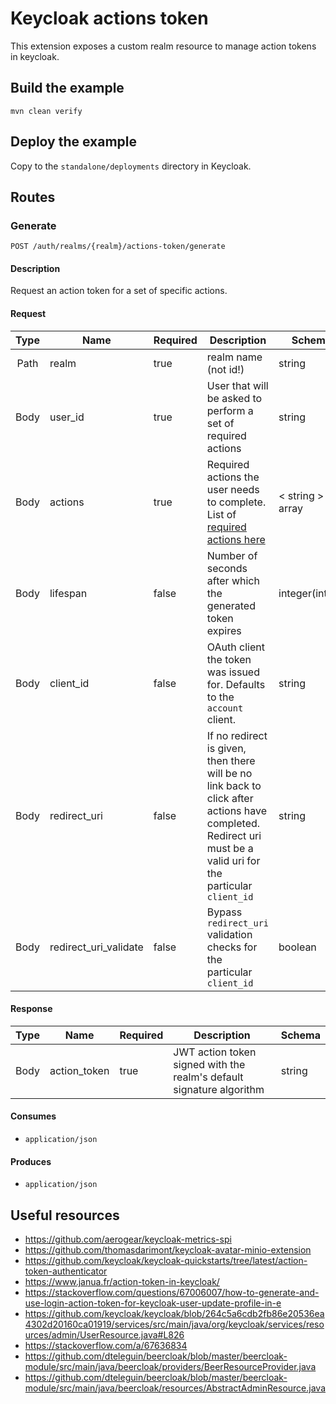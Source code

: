 # Keycloak actions token

This extension exposes a custom realm resource to manage action tokens in keycloak.

## Build the example
```
mvn clean verify
```

## Deploy the example
Copy to the `standalone/deployments` directory in Keycloak.

## Routes

### Generate
```
POST /auth/realms/{realm}/actions-token/generate
```

#### Description
Request an action token for a set of specific actions.

#### Request
| Type | Name | Required | Description | Schema |
| :----: | --- | --- | --- | --- |
| Path | realm | true | realm name (not id!) | string |
| Body | user_id | true | User that will be asked to perform a set of required actions | string |
| Body | actions | true | Required actions the user needs to complete. List of [required actions here](https://www.keycloak.org/docs-api/16.0/javadocs/org/keycloak/models/UserModel.RequiredAction.html) | < string > array |
| Body | lifespan | false | Number of seconds after which the generated token expires | integer(int32) |
| Body | client_id | false | OAuth client the token was issued for. Defaults to the `account` client. | string |
| Body | redirect_uri | false | If no redirect is given, then there will be no link back to click after actions have completed. Redirect uri must be a valid uri for the particular `client_id` | string |
| Body | redirect_uri_validate | false | Bypass `redirect_uri` validation checks for the particular `client_id` | boolean |
#### Response
| Type | Name | Required | Description | Schema |
| :----: | --- | --- | --- | --- |
| Body | action_token | true | JWT action token signed with the realm's default signature algorithm | string |
#### Consumes
- `application/json`
#### Produces
- `application/json`

## Useful resources
- https://github.com/aerogear/keycloak-metrics-spi
- https://github.com/thomasdarimont/keycloak-avatar-minio-extension
- https://github.com/keycloak/keycloak-quickstarts/tree/latest/action-token-authenticator
- https://www.janua.fr/action-token-in-keycloak/
- https://stackoverflow.com/questions/67006007/how-to-generate-and-use-login-action-token-for-keycloak-user-update-profile-in-e
- https://github.com/keycloak/keycloak/blob/264c5a6cdb2fb86e20536ea4302d20160ca01919/services/src/main/java/org/keycloak/services/resources/admin/UserResource.java#L826
- https://stackoverflow.com/a/67636834
- https://github.com/dteleguin/beercloak/blob/master/beercloak-module/src/main/java/beercloak/providers/BeerResourceProvider.java
- https://github.com/dteleguin/beercloak/blob/master/beercloak-module/src/main/java/beercloak/resources/AbstractAdminResource.java
